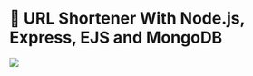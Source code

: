 # 💫 URL Shortener With Node.js, Express, EJS and MongoDB

![](https://media.giphy.com/media/cNk5YJhNzeHN0DVKsF/giphy.gif)
